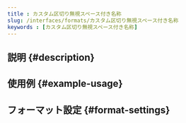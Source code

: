 ```yaml
---
title : カスタム区切り無視スペース付き名称
slug: /interfaces/formats/カスタム区切り無視スペース付き名称
keywords : [カスタム区切り無視スペース付き名称]
---
```


## 説明 {#description}

## 使用例 {#example-usage}

## フォーマット設定 {#format-settings}
